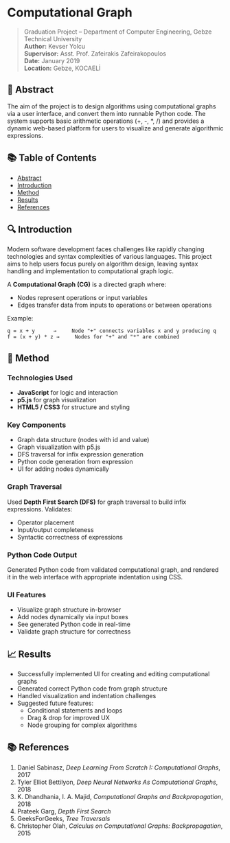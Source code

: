 # Computational Graph

> Graduation Project – Department of Computer Engineering, Gebze Technical University  
> **Author:** Kevser Yolcu  
> **Supervisor:** Asst. Prof. Zafeirakis Zafeirakopoulos  
> **Date:** January 2019  
> **Location:** Gebze, KOCAELİ

## 📌 Abstract

The aim of the project is to design algorithms using computational graphs via a user interface, and convert them into runnable Python code. The system supports basic arithmetic operations (+, -, *, /) and provides a dynamic web-based platform for users to visualize and generate algorithmic expressions.

## 📚 Table of Contents

- [Abstract](#-abstract)
- [Introduction](#-introduction)
- [Method](#-method)
- [Results](#-results)
- [References](#-references)

## 🔍 Introduction

Modern software development faces challenges like rapidly changing technologies and syntax complexities of various languages. This project aims to help users focus purely on algorithm design, leaving syntax handling and implementation to computational graph logic.

A **Computational Graph (CG)** is a directed graph where:
- Nodes represent operations or input variables
- Edges transfer data from inputs to operations or between operations

Example:

```text
q = x + y      →     Node "+" connects variables x and y producing q
f = (x + y) * z →     Nodes for "+" and "*" are combined
```

## 🧠 Method

### Technologies Used

- **JavaScript** for logic and interaction
- **p5.js** for graph visualization
- **HTML5 / CSS3** for structure and styling

### Key Components

- Graph data structure (nodes with id and value)
- Graph visualization with p5.js
- DFS traversal for infix expression generation
- Python code generation from expression
- UI for adding nodes dynamically

### Graph Traversal

Used **Depth First Search (DFS)** for graph traversal to build infix expressions. Validates:
- Operator placement
- Input/output completeness
- Syntactic correctness of expressions

### Python Code Output

Generated Python code from validated computational graph, and rendered it in the web interface with appropriate indentation using CSS.

### UI Features

- Visualize graph structure in-browser
- Add nodes dynamically via input boxes
- See generated Python code in real-time
- Validate graph structure for correctness

## 📈 Results

- Successfully implemented UI for creating and editing computational graphs
- Generated correct Python code from graph structure
- Handled visualization and indentation challenges
- Suggested future features:
  - Conditional statements and loops
  - Drag & drop for improved UX
  - Node grouping for complex algorithms

## 📚 References

1. Daniel Sabinasz, *Deep Learning From Scratch I: Computational Graphs*, 2017  
2. Tyler Elliot Bettilyon, *Deep Neural Networks As Computational Graphs*, 2018  
3. K. Dhandhania, I. A. Majid, *Computational Graphs and Backpropagation*, 2018  
4. Prateek Garg, *Depth First Search*  
5. GeeksForGeeks, *Tree Traversals*  
6. Christopher Olah, *Calculus on Computational Graphs: Backpropagation*, 2015
